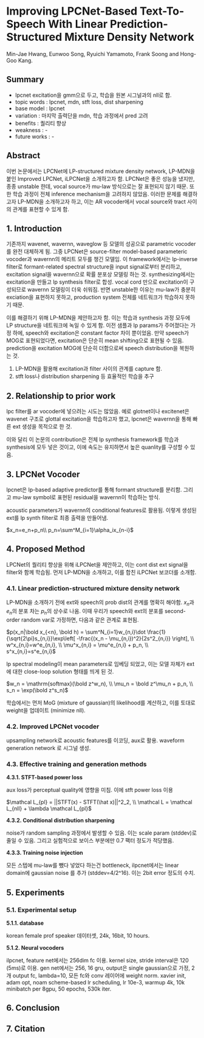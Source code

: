 # Improving LPCNet-Based Text-To-Speech With Linear Prediction-Structured Mixture Density Network

Min-Jae Hwang, Eunwoo Song, Ryuichi Yamamoto, Frank Soong and Hong-Goo Kang.

## Summary

- lpcnet excitation을 gmm으로 두고, 학습을 원본 시그널과의 nll로 함.
- topic words : lpcnet, mdn, stft loss, dist sharpening
- base model : lpcnet
- variation : 마지막 출력단을 mdn, 학습 과정에서 pred 고려
- benefits : 퀄리티 향상
- weakness : -
- future works : -

## Abstract

이번 논문에서는 LPCNet에 LP-structured mixture density network, LP-MDN을 붙인 Improved LPCNet, iLPCNet을 소개하고자 함. LPCNet은 좋은 성능을 냈지만, 종종 unstable 한데, vocal source가 mu-law 방식으로는 잘 표현되지 않기 때문. 또한 학습 과정이 전체 inference mechanism을 고려하지 않았음. 이러한 문제를 해결하고자 LP-MDN을 소개하고자 하고, 이는 AR vocoder에서 vocal source와 tract 사이의 관계를 표현할 수 있게 함. 

## 1. Introduction

기존까지 wavenet, wavernn, waveglow 등 모델의 성공으로 parametric vocoder를 완전 대체하게 됨. 그중 LPCNet은 source-filter model-based parameteric vocoder과 wavernn의 메리트 모두를 챙긴 모델임. 이 framework에서는 lp-inverse filter로 formant-related spectral structure을 input signal로부터 분리하고, excitation signal을 wavernn으로 확률 분포상 모델링 하는 것. synthesizing에서는 excitation을 만들고 lp synthesis filter로 합성. vocal cord 만으로 excitation이 구성되므로 wavernn 모델링이 더욱 쉬워짐. 반면 unstable한 이유는 mu-law가 충분히 exciation을 표현하지 못하고, production system 전체를 네트워크가 학습하지 못하기 때문.

이를 해결하기 위해 LP-MDN을 제안하고자 함. 이는 학습과 synthesis 과정 모두에 LP structure을 네트워크에 녹일 수 있게 함. 이전 샘플과 lp params가 주어졌다는 가정 하에, speech와 excitation은 constant factor 차이 뿐이었음. 만약 speech가 MOG로 표현되었다면, excitation은 단순히 mean shifting으로 표현될 수 있음. prediction을 excitation MOG에 단순히 더함으로써 speech distribution을 복원하는 것.

1. LP-MDN을 활용해 excitation과 filter 사이의 관계를 capture 함.
2. stft loss나 distribution sharpening 등 효율적인 학습을 추구

## 2. Relationship to prior work

lpc filter를 ar vocoder에 넣으려는 시도는 많았음. 예로 glotnet이나 excitenet은 wavenet 구조로 glottal excitation을 학습하고자 했고, lpcnet은 wavernn을 통해 빠른 ext 생성을 목적으로 한 것.

이와 달리 이 논문의 contribution은 전체 lp synthesis framework를 학습과 synthesis에 모두 넣은 것이고, 이에 속도는 유지하면서 높은 quanlity를 구성할 수 있음.

## 3. LPCNet Vocoder

lpcnet은 lp-based adaptive predictor를 통해 formant structure를 분리함. 그리고 mu-law symbol로 표현된 residual을 wavernn이 학습하는 방식. 

acoustic parameters가 wavernn의 conditional features로 활용됨. 이렇게 생성된 ext를 lp synth filter로 최종 출력을 만들어냄. 

$x_n=e_n+p_n\\ p_n=\sum^M_{i=1}\alpha_ix_{n-i}$

## 4. Proposed Method

LPCNet의 퀄리티 향상을 위해 iLPCNet을 제안하고, 이는 cont dist ext signal을 filter와 함께 학습됨. 먼저 LP-MDN을 소개하고, 이를 합친 iLPCNet 보코더를 소개함. 

### 4.1. Linear prediction-structured mixture density network

LP-MDN을 소개하기 전에 ext와 speech의 prob dist의 관계를 명확히 해야함. $x_n$과 $e_n$의 분포 차는 $p_n$의 상수로 나옴. 
이때 우리가 speech와 ext의 분포를 second-order random var로 가정하면, 다음과 같은 관계로 표현됨.

$p(x_n|\bold x_{<n}, \bold h) = \sum^N_{i=1}w_{n,i}\dot \frac{1}{\sqrt{2\pi}s_{n,i}}\exp\left[ -\frac{(x_n - \mu_{n,i})^2}{2s^2_{n,i}} \right], \\ w^x_{n,i}=w^e_{n,i}, \\ \mu^x_{n,i} = \mu^e_{n,i} + p_n, \\ s^x_{n,i}=s^e_{n,i}$

lp spectral modeling이 mean parameters로 임베딩 되었고, 이는 모델 자체가 ext에 대한 close-loop solution 형태를 띄게 된 것.

$w_n = \mathrm{softmax}(\bold z^w_n), \\ \mu_n = \bold z^\mu_n + p_n, \\ s_n = \exp(\bold z^s_n)$

학습에서는 먼저 MoG (mixture of gaussian)의 likelihood를 계산하고, 이를 토대로 weight을 업데이트 (minimize nll).

### 4.2. Improved LPCNet vocoder

upsampling network로 acoustic features를 이코딩, aux로 활용. waveform generation network 로 시그널 생성. 

### 4.3. Effective training and generation methods

**4.3.1. STFT-based power loss**

aux loss가 perceptual quality에 영향을 미침. 이에 stft power loss 이용

$\mathcal L_{pl} = ||STFT(x) - STFT(\hat x)||^2_2, \\ \mathcal L = \mathcal L_{nll} + \lambda \mathcal L_{pl}$

**4.3.2. Conditional distribution sharpening**

noise가 random sampling 과정에서 발생할 수 있음. 이는 scale param (stddev)로 줄일 수 있음. 그리고 실험적으로 보이스 부분에만 0.7 팩터 정도가 적당했음.

**4.3.3. Training noise injection**

모든 스텝에 mu-law를 뺐다 넣었다 하는건 bottleneck, ilpcnet에서는 linear domain에 gaussian noise 를 추가 (stddev=4/2^16). 이는 2bit error 정도의 수치. 

## 5. Experiments

### 5.1. Experimental setup

**5.1.1. database**

korean female prof speaker 데이터셋, 24k, 16bit, 10 hours.

**5.1.2. Neural vocoders**

ilpcnet, feature net에서는 256dim fc 이용. kernel size, stride interval은 120 (5ms)로 이용. gen net에서는 256, 16 gru, output은 single gaussian으로 가정, 2개 output fc, lambda=10, 모든 fc와 conv 레이어에 weight norm. xavier init, adam opt, noam scheme-based lr scheduling, lr 10e-3, warmup 4k, 10k minibatch per 8gpu, 50 epochs, 530k iter.

## 6. Conclusion

## 7. Citation
